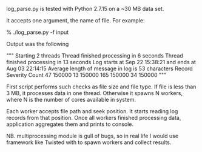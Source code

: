 
log_parse.py is tested with Python 2.7.15 on a ~30 MB data set.

It accepts one argument, the name of file. For example:

% ./log_parse.py -f input

Output was the following

"""
Starting 2 threads
Thread finished processing in 6 seconds
Thread finished processing in 13 seconds
Log starts at Sep 22 15:38:21 and ends at Aug 03 22:14:15
Average length of message in log is 53 characters
Record Severity          Count
             47         150000
             13         150000
            165         150000
             34         150000
"""

First script performs such checks as file size and file type.
If file is less than 3 MB, it processes data in one thread.
Otherwise it spawns N workers, where N is the number of cores
available in system.

Each worker accepts file path and seek position. It starts reading log records from that position.
Once all workers finished processing data, application aggregates them and prints to console.


NB. multiprocessing module is gull of bugs, so in real life I would use framework like Twisted
with to spawn workers and collect results.
